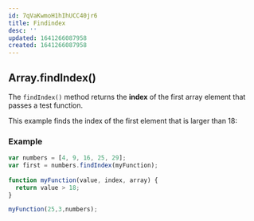 ```yaml
---
id: 7qVaKwmoH1hIhUCC40jr6
title: Findindex
desc: ''
updated: 1641266087958
created: 1641266087958
---
```


## Array.findIndex()

The `findIndex()` method returns the **index** of the first array element that passes a test function.

This example finds the index of the first element that is larger than 18:

### Example

```js
var numbers = [4, 9, 16, 25, 29];  
var first = numbers.findIndex(myFunction);  
  
function myFunction(value, index, array) {  
  return value > 18;  
}

myFunction(25,3,numbers);
```
